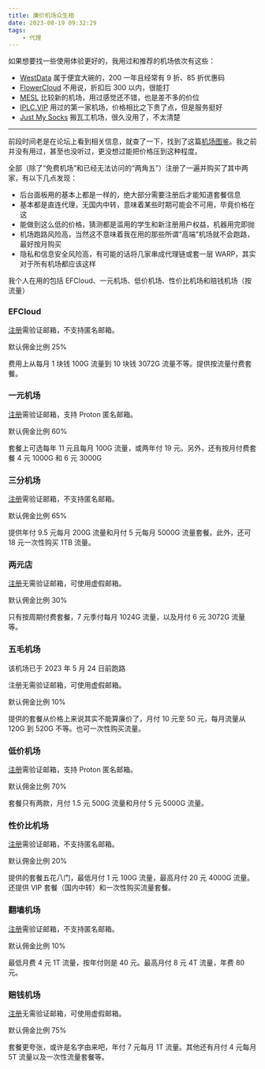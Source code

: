 ```yaml
---
title: 廉价机场众生相
date: 2023-08-19 09:32:29
tags:
    - 代理
---
```


如果想要找一些使用体验更好的，我用过和推荐的机场依次有这些：

- [WestData] 属于便宜大碗的，200 一年且经常有 9 折、85 折优惠码
- [FlowerCloud] 不用说，折扣后 300 以内，很能打
- [MESL] 比较新的机场，用过感觉还不错，也是差不多的价位
- [IPLC.VIP] 用过的第一家机场，价格相比之下贵了点，但是服务挺好
- [Just My Socks] 搬瓦工机场，很久没用了，不太清楚

---

前段时间老是在论坛上看到相关信息，就查了一下，找到了这篇[机场图鉴]。我之前并没有用过，甚至也没听过，更没想过能把价格压到这种程度。

<!-- more -->

全部（除了“免费机场”和已经无法访问的“两角五”）注册了一遍并购买了其中两家，有以下几点发现：

- 后台面板用的基本上都是一样的，绝大部分需要注册后才能知道套餐信息
- 基本都是直连代理，无国内中转，意味着某些时期可能会不可用，毕竟价格在这
- 能做到这么低的价格，猜测都是滥用的学生和新注册用户权益，机器用完即抛
- 机场跑路风险高，当然这不意味着我在用的那些所谓“高端”机场就不会跑路，最好按月购买
- 隐私和信息安全风险高，有可能的话将几家串成代理链或套一层 WARP，其实对于所有机场都应该这样

我个人在用的包括 EFCloud、一元机场、低价机场、性价比机场和赔钱机场（按流量）

### EFCloud

[注册][EFCloud]需验证邮箱，不支持匿名邮箱。

默认佣金比例 25%

费用上从每月 1 块钱 100G 流量到 10 块钱 3072G 流量不等。提供按流量付费套餐。

### 一元机场

[注册][一元机场]需验证邮箱，支持 Proton 匿名邮箱。

默认佣金比例 60%

套餐上可选每年 11 元且每月 100G 流量，或两年付 19 元。另外，还有按月付费套餐 4 元 1000G 和 6 元 3000G

### 三分机场

[注册][三分机场]需验证邮箱，不支持匿名邮箱。

默认佣金比例 65%

提供年付 9.5 元每月 200G 流量和月付 5 元每月 5000G 流量套餐。此外，还可 18 元一次性购买 1TB 流量。

### 两元店

[注册][两元店]无需验证邮箱，可使用虚假邮箱。

默认佣金比例 30%

只有按周期付费套餐，7 元季付每月 1024G 流量，以及月付 6 元 3072G 流量等。

### 五毛机场

该机场已于 2023 年 5 月 24 日前跑路

注册无需验证邮箱，可使用虚假邮箱。

默认佣金比例 10%

提供的套餐从价格上来说其实不能算廉价了，月付 10 元至 50 元，每月流量从 120G 到 520G 不等。也可一次性购买流量。

### 低价机场

[注册][低价机场]需验证邮箱，支持 Proton 匿名邮箱。

默认佣金比例 70%

套餐只有两款，月付 1.5 元 500G 流量和月付 5 元 5000G 流量。

### 性价比机场

[注册][性价比机场]需验证邮箱，不支持匿名邮箱。

默认佣金比例 20%

提供的套餐五花八门，最低月付 1 元 100G 流量，最高月付 20 元 4000G 流量。还提供 VIP 套餐（国内中转）和一次性购买流量套餐。

### 翻墙机场

[注册][翻墙机场]需验证邮箱，不支持匿名邮箱。

默认佣金比例 10%

最低月费 4 元 1T 流量，按年付则是 40 元。最高月付 8 元 4T 流量，年费 80 元。

### 赔钱机场

[注册][赔钱机场]无需验证邮箱，可使用虚假邮箱。

默认佣金比例 75%

套餐更夸张，或许是名字由来吧，年付 7 元每月 1T 流量。其他还有月付 4 元每月 5T 流量以及一次性流量套餐等。

[EFCloud]: https://link.zs.fyi/efcloud
[一元机场]: https://link.zs.fyi/yyjc
[三分机场]: https://link.zs.fyi/sfjc
[两元店]: https://link.zs.fyi/lyd
[低价机场]: https://link.zs.fyi/djjc
[性价比机场]: https://link.zs.fyi/xjbjc
[翻墙机场]: https://link.zs.fyi/fqjc
[赔钱机场]: https://link.zs.fyi/pqjc
[机场图鉴]: https://aijichang.com/6379/
[IPLC.VIP]: https://link.zs.fyi/iplc
[WestData]: https://link.zs.fyi/westdata
[FlowerCloud]: https://link.zs.fyi/flowercloud
[MESL]: https://link.zs.fyi/mesl
[Just My Socks]: https://link.zs.fyi/jms
